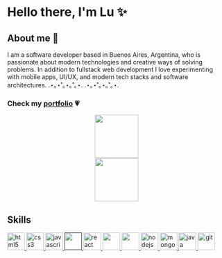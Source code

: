 # Hello there, I'm Lu ✨
## About me 🧸
I am a software developer based in Buenos Aires, Argentina, who is passionate about modern technologies and creative ways of solving problems.
In addition to fullstack web development I love experimenting with mobile apps, UI/UX, and modern tech stacks and software architectures.
.⋆｡⋆˚｡⋆｡˚｡⋆.        .⋆｡⋆˚｡⋆｡˚｡⋆.
### Check my <a href="https://luanavallejos.vercel.app" target="_blank">portfolio</a> 💗

<div align="center">
  <div><img width="100px" src="https://media.giphy.com/media/40a8jFMt0sc73UtpaH/giphy.gif" /></div>
  <div><img width="100px" src="https://media.giphy.com/media/d82D8JUDFm7Hy0ApzO/giphy.gif" /></div>
</div>


## Skills
<a href="https://www.w3.org/html/" target="_blank"> <img src="https://cdn.jsdelivr.net/gh/devicons/devicon/icons/html5/html5-original.svg" alt="html5" width="40" height="40"/> </a> 
<a href="https://www.w3schools.com/css/" target="_blank"> <img src="https://cdn.jsdelivr.net/gh/devicons/devicon/icons/css3/css3-original.svg" alt="css3" width="40" height="40"/> </a>
<a href="https://developer.mozilla.org/en-US/docs/Web/JavaScript" target="_blank"> <img src="https://cdn.jsdelivr.net/gh/devicons/devicon/icons/javascript/javascript-original.svg"  alt="javascript" width="40" height="40"/> </a>
<a href="" target="_blank">  <img src="https://cdn.jsdelivr.net/gh/devicons/devicon/icons/typescript/typescript-original.svg" alt="" width="40" height="40"/> </a>
<a href="https://es.reactjs.org/" target="_blank"><img src="https://cdn.jsdelivr.net/gh/devicons/devicon/icons/react/react-original.svg" alt="react" width="40" height="40" />
</a>
<a href="https://mui.com/" target="_blank">  <img src="https://cdn.jsdelivr.net/gh/devicons/devicon/icons/materialui/materialui-original.svg" alt="" width="40" height="40"/> </a><a href="https://nextjs.org/" target="_blank">  <img src="https://cdn.jsdelivr.net/gh/devicons/devicon/icons/nextjs/nextjs-original.svg" alt="" width="40" height="40"/> </a>
<a href="https://nodejs.org/es/" target="_blank"><img src="https://cdn.jsdelivr.net/gh/devicons/devicon/icons/nodejs/nodejs-original.svg" alt="nodejs" width="40" height="40" />
</a>
<a href="https://www.mongodb.com/" target="_blank"><img src="https://cdn.jsdelivr.net/gh/devicons/devicon/icons/mongodb/mongodb-original.svg" alt="mongodb" width="40" height="40" />
</a>
<a href="https://www.java.com/es/" target="_blank"><img src="https://cdn.jsdelivr.net/gh/devicons/devicon/icons/java/java-original.svg" alt="java" width="40" height="40"/>
</a>
<a href="https://git-scm.com/" target="_blank"> <img src="https://www.vectorlogo.zone/logos/git-scm/git-scm-icon.svg" alt="git" width="40" height="40"/> </a> 
